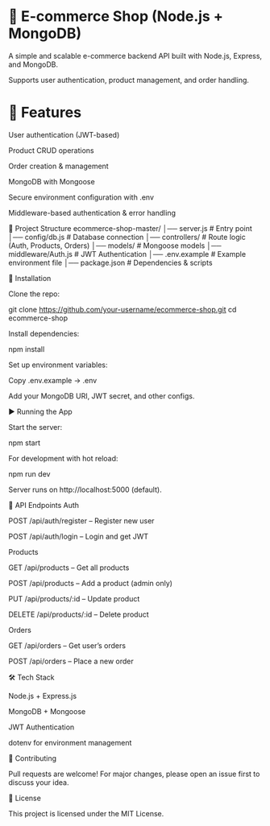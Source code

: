 # 🛒 E-commerce Shop (Node.js + MongoDB)

A simple and scalable e-commerce backend API built with Node.js, Express, and MongoDB.

Supports user authentication, product management, and order handling.


# 🚀 Features

User authentication (JWT-based)

Product CRUD operations

Order creation & management

MongoDB with Mongoose

Secure environment configuration with .env

Middleware-based authentication & error handling

📂 Project Structure
ecommerce-shop-master/
│── server.js          # Entry point
│── config/db.js       # Database connection
│── controllers/       # Route logic (Auth, Products, Orders)
│── models/            # Mongoose models
│── middleware/Auth.js # JWT Authentication
│── .env.example       # Example environment file
│── package.json       # Dependencies & scripts

🔧 Installation

Clone the repo:

git clone https://github.com/your-username/ecommerce-shop.git
cd ecommerce-shop


Install dependencies:

npm install


Set up environment variables:

Copy .env.example → .env

Add your MongoDB URI, JWT secret, and other configs.

▶️ Running the App

Start the server:

npm start


For development with hot reload:

npm run dev


Server runs on http://localhost:5000
 (default).

📌 API Endpoints
Auth

POST /api/auth/register – Register new user

POST /api/auth/login – Login and get JWT

Products

GET /api/products – Get all products

POST /api/products – Add a product (admin only)

PUT /api/products/:id – Update product

DELETE /api/products/:id – Delete product

Orders

GET /api/orders – Get user’s orders

POST /api/orders – Place a new order

🛠️ Tech Stack

Node.js + Express.js

MongoDB + Mongoose

JWT Authentication

dotenv for environment management

🤝 Contributing

Pull requests are welcome!
For major changes, please open an issue first to discuss your idea.

📄 License

This project is licensed under the MIT License.
